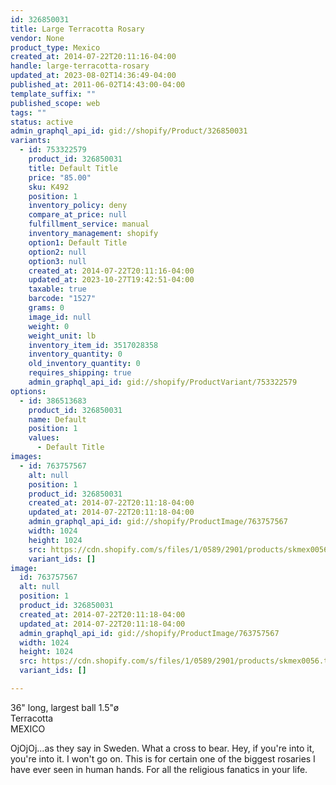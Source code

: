 ```yaml
---
id: 326850031
title: Large Terracotta Rosary
vendor: None
product_type: Mexico
created_at: 2014-07-22T20:11:16-04:00
handle: large-terracotta-rosary
updated_at: 2023-08-02T14:36:49-04:00
published_at: 2011-06-02T14:43:00-04:00
template_suffix: ""
published_scope: web
tags: ""
status: active
admin_graphql_api_id: gid://shopify/Product/326850031
variants:
  - id: 753322579
    product_id: 326850031
    title: Default Title
    price: "85.00"
    sku: K492
    position: 1
    inventory_policy: deny
    compare_at_price: null
    fulfillment_service: manual
    inventory_management: shopify
    option1: Default Title
    option2: null
    option3: null
    created_at: 2014-07-22T20:11:16-04:00
    updated_at: 2023-10-27T19:42:51-04:00
    taxable: true
    barcode: "1527"
    grams: 0
    image_id: null
    weight: 0
    weight_unit: lb
    inventory_item_id: 3517028358
    inventory_quantity: 0
    old_inventory_quantity: 0
    requires_shipping: true
    admin_graphql_api_id: gid://shopify/ProductVariant/753322579
options:
  - id: 386513683
    product_id: 326850031
    name: Default
    position: 1
    values:
      - Default Title
images:
  - id: 763757567
    alt: null
    position: 1
    product_id: 326850031
    created_at: 2014-07-22T20:11:18-04:00
    updated_at: 2014-07-22T20:11:18-04:00
    admin_graphql_api_id: gid://shopify/ProductImage/763757567
    width: 1024
    height: 1024
    src: https://cdn.shopify.com/s/files/1/0589/2901/products/skmex0056.tif.jpeg?v=1406074278
    variant_ids: []
image:
  id: 763757567
  alt: null
  position: 1
  product_id: 326850031
  created_at: 2014-07-22T20:11:18-04:00
  updated_at: 2014-07-22T20:11:18-04:00
  admin_graphql_api_id: gid://shopify/ProductImage/763757567
  width: 1024
  height: 1024
  src: https://cdn.shopify.com/s/files/1/0589/2901/products/skmex0056.tif.jpeg?v=1406074278
  variant_ids: []

---
```


36" long, largest ball 1.5"ø  
Terracotta  
MEXICO

OjOjOj...as they say in Sweden. What a cross to bear. Hey, if you're into it, you're into it. I won't go on. This is for certain one of the biggest rosaries I have ever seen in human hands. For all the religious fanatics in your life.